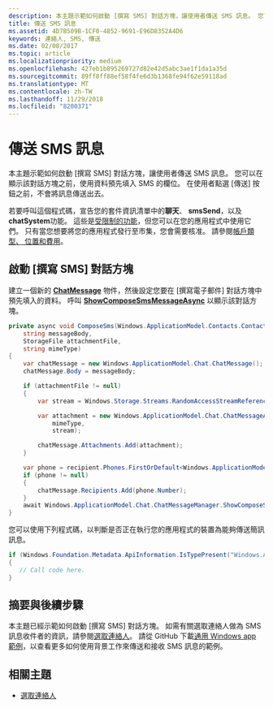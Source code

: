 ```yaml
---
description: 本主題示範如何啟動 [撰寫 SMS] 對話方塊，讓使用者傳送 SMS 訊息。 您可以在顯示該對話方塊之前，使用資料預先填入 SMS 的欄位。 在使用者點選 [傳送] 按鈕之前，不會將訊息傳送出去。
title: 傳送 SMS 訊息
ms.assetid: 4D7B509B-1CF0-4852-9691-E96D8352A4D6
keywords: 連絡人, SMS, 傳送
ms.date: 02/08/2017
ms.topic: article
ms.localizationpriority: medium
ms.openlocfilehash: 427eb1b895269727d82e42d5abc3ae1f1da1a35d
ms.sourcegitcommit: 89ff8ff88ef58f4fe6d3b1368fe94f62e59118ad
ms.translationtype: MT
ms.contentlocale: zh-TW
ms.lasthandoff: 11/29/2018
ms.locfileid: "8200371"
---
```

# <a name="send-an-sms-message"></a>傳送 SMS 訊息

本主題示範如何啟動 [撰寫 SMS] 對話方塊，讓使用者傳送 SMS 訊息。 您可以在顯示該對話方塊之前，使用資料預先填入 SMS 的欄位。 在使用者點選 [傳送] 按鈕之前，不會將訊息傳送出去。

若要呼叫這個程式碼，宣告您的套件資訊清單中的**聊天**、 **smsSend**，以及**chatSystem**功能。 這些是[受限制的功能](https://docs.microsoft.com/windows/uwp/packaging/app-capability-declarations#special-and-restricted-capabilities)，但您可以在您的應用程式中使用它們。 只有當您想要將您的應用程式發行至市集，您會需要核准。 請參閱[帳戶類型、 位置和費用](https://docs.microsoft.com/windows/uwp/publish/account-types-locations-and-fees)。

## <a name="launch-the-compose-sms-dialog"></a>啟動 [撰寫 SMS] 對話方塊

建立一個新的 [**ChatMessage**](https://msdn.microsoft.com/library/windows/apps/windows.applicationmodel.chat.chatmessage) 物件，然後設定您要在 [撰寫電子郵件] 對話方塊中預先填入的資料。 呼叫 [**ShowComposeSmsMessageAsync**](https://msdn.microsoft.com/library/windows/apps/windows.applicationmodel.chat.chatmessagemanager.showcomposesmsmessageasync) 以顯示該對話方塊。

```cs
private async void ComposeSms(Windows.ApplicationModel.Contacts.Contact recipient,
    string messageBody,
    StorageFile attachmentFile,
    string mimeType)
{
    var chatMessage = new Windows.ApplicationModel.Chat.ChatMessage();
    chatMessage.Body = messageBody;

    if (attachmentFile != null)
    {
        var stream = Windows.Storage.Streams.RandomAccessStreamReference.CreateFromFile(attachmentFile);

        var attachment = new Windows.ApplicationModel.Chat.ChatMessageAttachment(
            mimeType,
            stream);

        chatMessage.Attachments.Add(attachment);
    }

    var phone = recipient.Phones.FirstOrDefault<Windows.ApplicationModel.Contacts.ContactPhone>();
    if (phone != null)
    {
        chatMessage.Recipients.Add(phone.Number);
    }
    await Windows.ApplicationModel.Chat.ChatMessageManager.ShowComposeSmsMessageAsync(chatMessage);
}
```

您可以使用下列程式碼，以判斷是否正在執行您的應用程式的裝置為能夠傳送簡訊訊息。

```csharp
if (Windows.Foundation.Metadata.ApiInformation.IsTypePresent("Windows.ApplicationModel.Chat"))
{
   // Call code here.
}
```

## <a name="summary-and-next-steps"></a>摘要與後續步驟

本主題已經示範如何啟動 [撰寫 SMS] 對話方塊。 如需有關選取連絡人做為 SMS 訊息收件者的資訊，請參閱[選取連絡人](selecting-contacts.md)。 請從 GitHub 下載[通用 Windows app 範例](http://go.microsoft.com/fwlink/p/?linkid=619979)，以查看更多如何使用背景工作來傳送和接收 SMS 訊息的範例。

## <a name="related-topics"></a>相關主題

* [選取連絡人](selecting-contacts.md)
